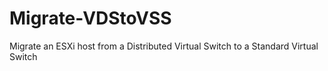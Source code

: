 # Migrate-VDStoVSS
Migrate an ESXi host from a Distributed Virtual Switch to a Standard Virtual Switch
